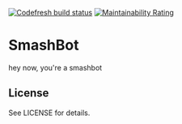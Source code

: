 [![Codefresh build status]( https://g.codefresh.io/api/badges/pipeline/ceruleanlabs/ceruleanlabs%2Fsmashbot%2Fsmashbot?branch=master&key=eyJhbGciOiJIUzI1NiJ9.NWM1NTA3YjE2NDIxM2MwMzE5OGIzNmE2.KvbtVsWWx6Ag2Cc41E2R6mjwavBfHPsXrOrGUtud7oY&type=cf-1)]( https://g.codefresh.io/pipelines/smashbot/builds?repoOwner=ceruleanlabs&repoName=smashbot&serviceName=ceruleanlabs%2Fsmashbot&filter=trigger:build~Build;branch:master;pipeline:5c550a5a7924f94f7848f20f~smashbot)
[![Maintainability Rating](https://sonarcloud.io/api/project_badges/measure?project=ceruleanlabs_smashbot&metric=sqale_rating)](https://sonarcloud.io/dashboard?id=ceruleanlabs_smashbot)

# SmashBot

hey now, you're a smashbot

## License

See LICENSE for details.
